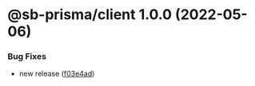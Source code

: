 # @sb-prisma/client 1.0.0 (2022-05-06)


### Bug Fixes

* new release ([f03e4ad](https://github.com/aiji42/sb-prisma/commit/f03e4ad1e035df05607f44e73b5e8480bcff124d))
